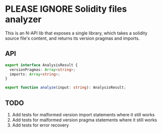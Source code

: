 # **PLEASE IGNORE** Solidity files analyzer

This is an N-API lib that exposes a single library, which takes a solidity source file's content, and returns its version pragmas and imports.

## API

```ts
export interface AnalysisResult {
  versionPragmas: Array<string>;
  imports: Array<string>;
}

export function analyze(input: string): AnalysisResult;
```

## TODO

1. Add tests for malformed version import statements where it still works
2. Add tests for malformed version pragma statements where it still works
3. Add tests for error recovery
